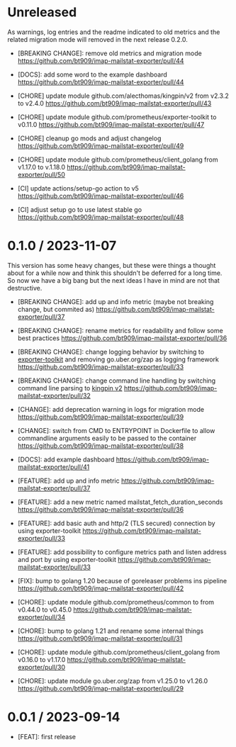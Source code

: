 # Unreleased

As warnings, log entries and the readme indicated to old metrics and the related migration mode will removed in the next release 0.2.0.

* [BREAKING CHANGE]: remove old metrics and migration mode https://github.com/bt909/imap-mailstat-exporter/pull/44

* [DOCS]: add some word to the example dashboard https://github.com/bt909/imap-mailstat-exporter/pull/44

* [CHORE] update module github.com/alecthomas/kingpin/v2 from v2.3.2 to v2.4.0 https://github.com/bt909/imap-mailstat-exporter/pull/43
* [CHORE] update module github.com/prometheus/exporter-toolkit to v0.11.0 https://github.com/bt909/imap-mailstat-exporter/pull/47
* [CHORE] cleanup go mods and adjust changelog https://github.com/bt909/imap-mailstat-exporter/pull/49
* [CHORE] update module github.com/prometheus/client_golang from v1.17.0 to v.1.18.0 https://github.com/bt909/imap-mailstat-exporter/pull/50

* [CI] update actions/setup-go action to v5 https://github.com/bt909/imap-mailstat-exporter/pull/46
* [CI] adjust setup go to use latest stable go https://github.com/bt909/imap-mailstat-exporter/pull/48

# 0.1.0 / 2023-11-07

This version has some heavy changes, but these were things a thought about for a while now and think this shouldn't be deferred for a long time. So now we have a big bang but the next ideas I have in mind are not that destructive.

* [BREAKING CHANGE]: add up and info metric (maybe not breaking change, but commited as) https://github.com/bt909/imap-mailstat-exporter/pull/37
* [BREAKING CHANGE]: rename metrics for readability and follow some best practices https://github.com/bt909/imap-mailstat-exporter/pull/36
* [BREAKING CHANGE]: change logging behavior by switching to [exporter-toolkit](https://github.com/prometheus/exporter-toolkit) and removing go.uber.org/zap as logging framework https://github.com/bt909/imap-mailstat-exporter/pull/33
* [BREAKING CHANGE]: change command line handling by switching command line parsing to [kingpin v2](https://github.com/alecthomas/kingpin) https://github.com/bt909/imap-mailstat-exporter/pull/32

* [CHANGE]: add deprecation warning in logs for migration mode https://github.com/bt909/imap-mailstat-exporter/pull/39
* [CHANGE]: switch from CMD to ENTRYPOINT in Dockerfile to allow commandline arguments easily to be passed to the container https://github.com/bt909/imap-mailstat-exporter/pull/38

* [DOCS]: add example dashboard https://github.com/bt909/imap-mailstat-exporter/pull/41

* [FEATURE]: add up and info metric https://github.com/bt909/imap-mailstat-exporter/pull/37
* [FEATURE]: add a new metric named mailstat_fetch_duration_seconds https://github.com/bt909/imap-mailstat-exporter/pull/36
* [FEATURE]: add basic auth and http/2 (TLS secured) connection by using exporter-toolkit https://github.com/bt909/imap-mailstat-exporter/pull/33
* [FEATURE]: add possibility to configure metrics path and listen address and port by using exporter-toolkit https://github.com/bt909/imap-mailstat-exporter/pull/33

* [FIX]: bump to golang 1.20 because of goreleaser problems ins pipeline https://github.com/bt909/imap-mailstat-exporter/pull/42

* [CHORE]: update module github.com/prometheus/common to from v0.44.0 to v0.45.0 https://github.com/bt909/imap-mailstat-exporter/pull/34
* [CHORE]: bump to golang 1.21 and rename some internal things https://github.com/bt909/imap-mailstat-exporter/pull/31
* [CHORE]: update module github.com/prometheus/client_golang from v0.16.0 to v1.17.0 https://github.com/bt909/imap-mailstat-exporter/pull/30
* [CHORE]: update module go.uber.org/zap from v1.25.0 to v1.26.0 https://github.com/bt909/imap-mailstat-exporter/pull/29

# 0.0.1 / 2023-09-14

* [FEAT]: first release
